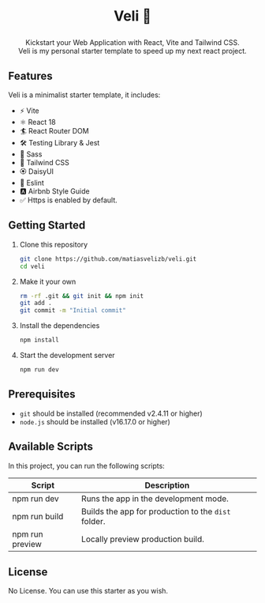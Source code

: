 # <p align="center">Veli 🍎</p>

<p align="center">Kickstart your Web Application with React, Vite and Tailwind CSS.<br>Veli is my personal starter template to speed up my next react project.
</p>

## Features

Veli is a minimalist starter template, it includes:

- ⚡️ Vite
- ⚛️ React 18
- 🏄 React Router DOM
- 🛠️ Testing Library & Jest
- 💄 Sass
- 🎨 Tailwind CSS
- 🏵️ DaisyUI
- 🔨 Eslint
- 🅰️ Airbnb Style Guide
- ✅ Https is enabled by default.


## Getting Started

1. Clone this repository
   ```bash
   git clone https://github.com/matiasvelizb/veli.git
   cd veli
   ```

2. Make it your own
    ```bash
    rm -rf .git && git init && npm init
    git add .
    git commit -m "Initial commit"
    ```

3. Install the dependencies
   ```bash
   npm install
   ```
4. Start the development server
   ```bash
   npm run dev
   ```

## Prerequisites

- `git` should be installed (recommended v2.4.11 or higher)
- `node.js` should be installed (v16.17.0 or higher)

## Available Scripts

In this project, you can run the following scripts:

| Script          | Description                                         |
| --------------- | --------------------------------------------------- |
| npm run dev     | Runs the app in the development mode.               |
| npm run build   | Builds the app for production to the `dist` folder. |
| npm run preview | Locally preview production build.                   |

## License

No License. You can use this starter as you wish.
